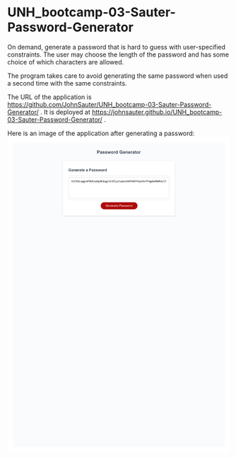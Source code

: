 # UNH_bootcamp-03-Sauter-Password-Generator
On demand, generate a password that is hard to guess with user-specified constraints.  The user may choose the length of the password and
has some choice of which characters are allowed.

The program takes care to avoid generating the same password when
used a second time with the same constraints.

The URL of the application is https://github.com/JohnSauter/UNH_bootcamp-03-Sauter-Password-Generator/ .
It is deployed at https://johnsauter.github.io/UNH_bootcamp-03-Sauter-Password-Generator/ .

Here is an image of the application after generating a password:
![Password Generator](./assets/images/Password_Generator.png)
